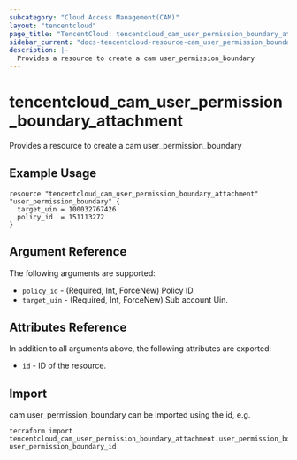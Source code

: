 ```yaml
---
subcategory: "Cloud Access Management(CAM)"
layout: "tencentcloud"
page_title: "TencentCloud: tencentcloud_cam_user_permission_boundary_attachment"
sidebar_current: "docs-tencentcloud-resource-cam_user_permission_boundary_attachment"
description: |-
  Provides a resource to create a cam user_permission_boundary
---
```


# tencentcloud_cam_user_permission_boundary_attachment

Provides a resource to create a cam user_permission_boundary

## Example Usage

```hcl
resource "tencentcloud_cam_user_permission_boundary_attachment" "user_permission_boundary" {
  target_uin = 100032767426
  policy_id  = 151113272
}
```

## Argument Reference

The following arguments are supported:

* `policy_id` - (Required, Int, ForceNew) Policy ID.
* `target_uin` - (Required, Int, ForceNew) Sub account Uin.

## Attributes Reference

In addition to all arguments above, the following attributes are exported:

* `id` - ID of the resource.



## Import

cam user_permission_boundary can be imported using the id, e.g.

```
terraform import tencentcloud_cam_user_permission_boundary_attachment.user_permission_boundary user_permission_boundary_id
```

